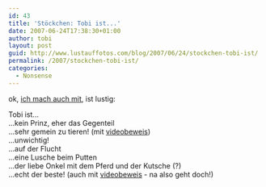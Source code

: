 ```yaml
---
id: 43
title: 'Stöckchen: Tobi ist...'
date: 2007-06-24T17:38:30+01:00
author: tobi
layout: post
guid: http://www.lustauffotos.com/blog/2007/06/24/stockchen-tobi-ist/
permalink: /2007/stockchen-tobi-ist/
categories:
  - Nonsense
---
```

ok, [ich mach auch mit](http://www.inopportunismus.de/?p=87), ist lustig:

Tobi ist...  
...kein Prinz, eher das Gegenteil  
...sehr gemein zu tieren! (mit [videobeweis](http://www.youtube.com/watch?v=o_Qp5x-Zs9E))  
...unwichtig!  
...auf der Flucht  
...eine Lusche beim Putten  
...der liebe Onkel mit dem Pferd und der Kutsche (?)  
...echt der beste! (auch mit [videobeweis](http://www.youtube.com/watch?v=ZxrrEOdTipE) - na also geht doch!)